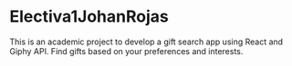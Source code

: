 # Electiva1JohanRojas
This is an academic project to develop a gift search app using React and Giphy API. Find gifts based on your preferences and interests.
